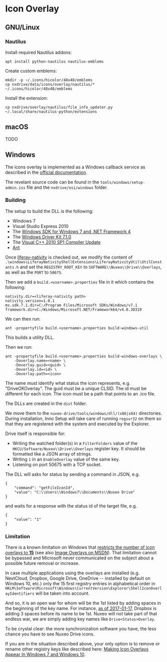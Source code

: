 # Icon Overlay

## GNU/Linux

### Nautilus

Install required Nautilus addons:

    apt install python-nautilus nautilus-emblems

Create custom emblems:

    mkdir -p ~/.icons/hicolor/48x48/emblems
    cp nxdrive/data/icons/overlay/nautilus/* ~/.icons/hicolor/48x48/emblems

Install the extension:

    cp nxdrive/overlay/nautilus/file_info_updater.py ~/.local/share/nautilus-python/extensions

## macOS

TODO

## Windows

The icons overlay is implemented as a Windows callback service as described in the [official documentation](https://msdn.microsoft.com/en-us/library/windows/desktop/cc144122(v=vs.85).aspx).

The revelant source code can be found in the `tools/windows/setup-admin.iss` file and the `nxdrive/osi/windows` folder.

### Building

The setup to build the DLL is the following:
- Windows 7
- Visual Studio Express 2010
- The [Windows SDK for Windows 7 and .NET Framework 4](https://www.microsoft.com/en-us/download/details.aspx?id=8279)
- The [Windows Driver Kit 7.1.0](https://www.microsoft.com/en-us/download/details.aspx?id=11800)
- The [Visual C++ 2010 SP1 Compiler Update](https://www.microsoft.com/en-us/download/details.aspx?id=4422)
- [Ant](https://ant.apache.org/bindownload.cgi)

Once [liferay-nativity](https://github.com/liferay/liferay-nativity) is checked out, we modify the content of `.\windows\LiferayNativityShellExtensions\LiferayNativityUtil\UtilConstants.h` and set the `REGISTRY_ROOT_KEY` to `SOFTWARE\\Nuxeo\\Drive\\Overlays`, as well as the `PORT` to `50675`.

Then we add a `build.<username>.properties` file in it which contains the following:
```
nativity.dir=<liferay-nativity path>
nativity.version=1.0.1
ms.sdk.7.1.dir=C:/Program Files/Microsoft SDKs/Windows/v7.1
framework.dir=C:/Windows/Microsoft.NET/Framework64/v4.0.30319
```

We can then run:
```shell
ant -propertyfile build.<username>.properties build-windows-util
```
This builds a utility DLL.

Then we run:
```shell
ant -propertyfile build.<username>.properties build-windows-overlays \
    -Doverlay.name=<name> \
    -Doverlay.guid=<guid> \
    -Doverlay.id=<id> \
    -Doverlay.path=<icon>
```
The name must identify what status the icon represents, e.g. "DriveOKOverlay".
The guid must be a unique CLSID.
The id must be different for each icon.
The icon must be a path that points to an .ico file.

The DLLs are created in the `dist` folder.

We move them to the `nuxeo-drive/tools/windows/dll/(x86|x64)` directories.
During installation, Inno Setup will take care of running `regsvr32` on them so that they are registered with the system and executed by the Explorer.

Drive itself is responsible for:
- Writing the watched folder(s) in a `FilterFolders` value of the `HKCU/Software/Nuxeo\\Drive\\Overlays` register key. It should be formatted like a JSON array of strings.
- Writing `1` in an `EnableOverlay` value of the same key.
- Listening on port 50675 with a TCP socket.

The DLL will asks for status by sending a command in JSON, e.g.
```
{
    "command": "getFileIconId",
    "value": "C:\\Users\\Windows7\\Documents\\Nuxeo Drive"
}
```
and waits for a response with the status id of the target file, e.g.
```
{
    "value": "1"
}
```

### Limitation

There is a known limitation on Windows that [restricts the number of icon overlays to **15**](https://superuser.com/a/1166585/180383) (see also [Image Overlays on MSDN](https://msdn.microsoft.com/en-us/library/windows/desktop/bb761389%28v=vs.85%29.aspx#Image_Overlays)).
That limitation cannot be bypassed and Microsoft never communicated on the subject about a possible future removal or increase.

In case multiple applications using the overlays are installed (e.g. NextCloud, Dropbox, Google Drive, OneDrive  -- installed by default on Windows 10, etc.) only the 15 first registry entries in alphabetical order in `HKLM\Software\Microsoft\Windows\CurrentVersion\Explorer\ShellIconOverlayIdentifiers` will be taken into account.

And so, it is an open war for whom will be the 1st listed by adding spaces in the beginning of the key name. For instance, [as of 2017-01-17](https://stackoverflow.com/q/41697737/1117028), Dropbox is adding 3 spaces before its name to be 1st.
Nuxeo will not take part of that endless war, we are simply adding key names like `Drive<Status>Overlay`.

To be crystal clear: the more synchronization software you have, the less chance you have to see Nuxeo Drive icons.

If you are in the situation described above, your only option is to remove or rename other registry keys like described here: [Making Icon Overlays Appear In Windows 7 and Windows 10](https://www.interfacett.com/blogs/making-icon-overlays-appear-in-windows-7-and-windows-10/).
